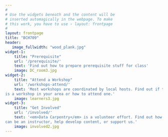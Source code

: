 ```yaml
---
#
# Use the widgets beneath and the content will be
# inserted automagically in the webpage. To make
# this work, you have to use › layout: frontpage
#
layout: frontpage
title: "BCH709"
header:
   image_fullwidth: "wood_plank.jpg"
widget-1:
    title: "Prerequisite"
    url: '/prerequisite/'
    text: 'Find out how to prepare prerequisite stuff for class'
    image: DC_room3.jpg
widget-2:
    title: "Attend a Workshop"
    url: '/workshops-attend/'
    text: 'Most workshops are coordinated by local hosts. Find out if there
is a workshop in your area or how to attend one.'
    image: learners3.jpg
widget-3:
    title: "Get Involved"
    url: '/involved/'
    text: '<em>Data Carpentry</em> is a volunteer effort. Find out how you 
can be an instructor, help develop content, or support us.'
    image: involved2.jpg
---
```


